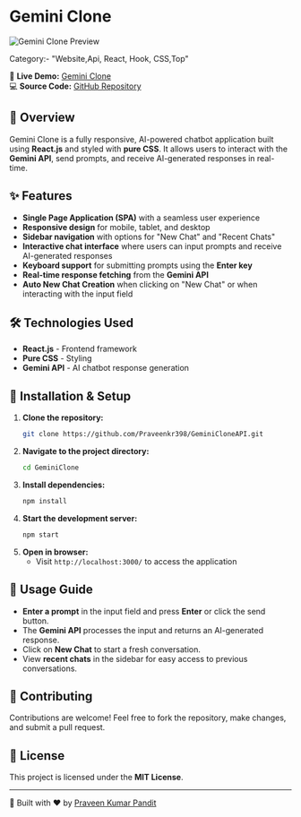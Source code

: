 # Gemini Clone

![Gemini Clone Preview](https://github.com/user-attachments/assets/d1905339-414d-4d7b-af64-356b14417710)

Category:- "Website,Api, React, Hook, CSS,Top"

🚀 **Live Demo:** [Gemini Clone](https://igeminiclone.netlify.app/)  
💻 **Source Code:** [GitHub Repository](https://github.com/Praveenkr398/GeminiCloneAPI)

## 📌 Overview
Gemini Clone is a fully responsive, AI-powered chatbot application built using **React.js** and styled with **pure CSS**. It allows users to interact with the **Gemini API**, send prompts, and receive AI-generated responses in real-time.

## ✨ Features
- **Single Page Application (SPA)** with a seamless user experience
- **Responsive design** for mobile, tablet, and desktop
- **Sidebar navigation** with options for "New Chat" and "Recent Chats"
- **Interactive chat interface** where users can input prompts and receive AI-generated responses
- **Keyboard support** for submitting prompts using the **Enter key**
- **Real-time response fetching** from the **Gemini API**
- **Auto New Chat Creation** when clicking on "New Chat" or when interacting with the input field

## 🛠️ Technologies Used
- **React.js** - Frontend framework
- **Pure CSS** - Styling
- **Gemini API** - AI chatbot response generation

## 🚀 Installation & Setup
1. **Clone the repository:**
   ```bash
   git clone https://github.com/Praveenkr398/GeminiCloneAPI.git
   ```
2. **Navigate to the project directory:**
   ```bash
   cd GeminiClone
   ```
3. **Install dependencies:**
   ```bash
   npm install
   ```
4. **Start the development server:**
   ```bash
   npm start
   ```
5. **Open in browser:**
   - Visit `http://localhost:3000/` to access the application

## 🎯 Usage Guide
- **Enter a prompt** in the input field and press **Enter** or click the send button.
- The **Gemini API** processes the input and returns an AI-generated response.
- Click on **New Chat** to start a fresh conversation.
- View **recent chats** in the sidebar for easy access to previous conversations.

## 🤝 Contributing
Contributions are welcome! Feel free to fork the repository, make changes, and submit a pull request.

## 📜 License
This project is licensed under the **MIT License**.

---
🚀 Built with ❤️ by [Praveen Kumar Pandit](https://github.com/Praveenkr398)
